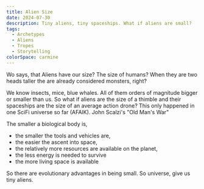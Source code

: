 ```yaml
---
title: Alien Size
date: 2024-07-30
description: Tiny aliens, tiny spaceships. What if aliens are small?
tags:
  - Archetypes
  - Aliens
  - Tropes
  - Storytelling
colorSpace: carmine
---
```


Wo says, that Aliens have our size? The size of humans? When they are two heads
taller the are already considered monsters, right?

We know insects, mice, blue whales. All of them orders of magnitude bigger or
smaller than us. So what if aliens are the size of a thimble and their
spaceships are the size of an average action drone? This only happened in one
SciFi universe so far (AFAIK). John Scalzi's "Old Man's War"

The smaller a biological body is,

- the smaller the tools and vehicles are,
- the easier the ascent into space,
- the relatively more resources are available on the planet,
- the less energy is needed to survive
- the more living space is available

So there are evolutionary advantages in being small. So universe, give us tiny
aliens.
